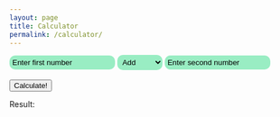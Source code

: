 ```yaml
---
layout: page
title: Calculator
permalink: /calculator/
---
```


<div class="input-container">
    <input type="number" id="num1" placeholder="Enter first number">
    <select id="operation">
        <option value="add">Add</option>
        <option value="subtract">Subtract</option>
        <option value="multiply">Multiply</option>
        <option value="divide">Divide</option>
        <option value="power">Power</option>
        <option value="modulo">Modulo</option>
    </select>
    <input type="number" id="num2" placeholder="Enter second number">
</div>
<br>
<button onclick="calculate()">Calculate!</button>
<p>Result: <span id="result"></span></p>
<script>
function calculate() {
    const num1 = parseFloat(document.getElementById('num1').value);
    const num2 = parseFloat(document.getElementById('num2').value);
    const operation = document.getElementById('operation').value;
    let result;
    switch (operation) {
        case 'add':
            result = num1 + num2;
            break;
        case 'subtract':
            result = num1 - num2;
            break;
        case 'multiply':
            result = num1 * num2;
            break;
        case 'divide':
            result = num1 / num2;
            break;
        case 'power':
            result = Math.pow(num1, num2);
            break;
        case 'modulo':
            result = num1 % num2;
            break;
        default:
            result = 'Invalid operation';
    }
    document.getElementById('result').innerText = result;
}
</script>

<style>
input, select {
    padding: 5px;
    border-radius:10px;
    border:none;
    background-color: #99EDC3;
}

::placeholder {
    color: black;
}
</style>

